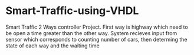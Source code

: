 # Smart-Traffic-using-VHDL
Smart Traffic 2 Ways controller Project.
First way is highway which need to be open a time greater than the other way.
System recieves input from sensor which corresponds to counting number of cars, then determing the state of each way and the waiting time
